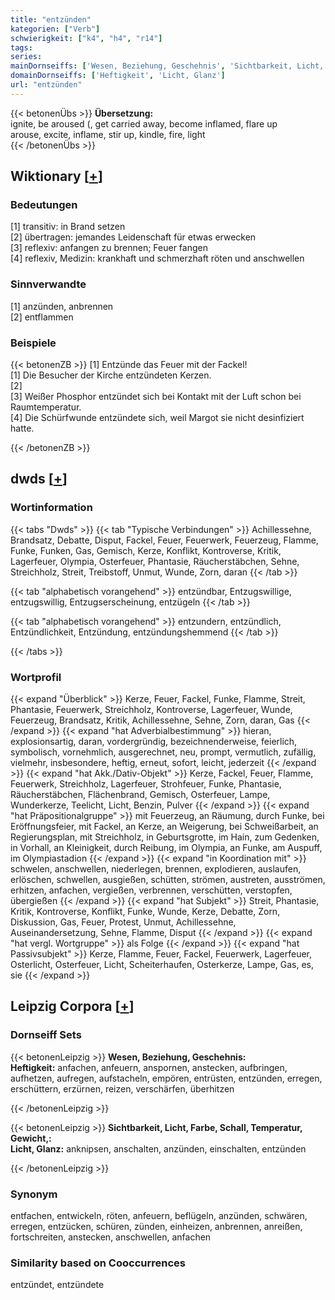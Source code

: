 ```yaml
---
title: "entzünden"
kategorien: ["Verb"]
schwierigkeit: ["k4", "h4", "r14"]
tags:
series:
mainDornseiffs: ['Wesen, Beziehung, Geschehnis', 'Sichtbarkeit, Licht, Farbe, Schall, Temperatur, Gewicht,']
domainDornseiffs: ['Heftigkeit', 'Licht, Glanz']
url: "entzünden"
---
```


{{< betonenÜbs >}}
**Übersetzung:**  
ignite, be aroused (, get carried away, become inflamed, flare  up  
arouse, excite, inflame, stir up, kindle, fire, light  
{{< /betonenÜbs >}}

## Wiktionary [[+](https://de.wiktionary.org/wiki/entzünden)]

### Bedeutungen
[1] transitiv: in Brand setzen  
[2] übertragen: jemandes Leidenschaft für etwas erwecken  
[3] reflexiv: anfangen zu brennen; Feuer fangen  
[4] reflexiv, Medizin: krankhaft und schmerzhaft röten und anschwellen  

### Sinnverwandte
[1] anzünden, anbrennen  
[2] entflammen  

### Beispiele
{{< betonenZB >}}
[1] Entzünde das Feuer mit der Fackel!  
[1] Die Besucher der Kirche entzündeten Kerzen.  
[2]  
[3] Weißer Phosphor entzündet sich bei Kontakt mit der Luft schon bei Raumtemperatur.  
[4] Die Schürfwunde entzündete sich, weil Margot sie nicht desinfiziert hatte.  

{{< /betonenZB >}}


## dwds [[+](https://www.dwds.de/wb/entzünden)]

### Wortinformation
{{< tabs "Dwds" >}}
{{< tab "Typische Verbindungen" >}}
Achillessehne, Brandsatz, Debatte, Disput, Fackel, Feuer, Feuerwerk, Feuerzeug, Flamme, Funke, Funken, Gas, Gemisch, Kerze, Konflikt, Kontroverse, Kritik, Lagerfeuer, Olympia, Osterfeuer, Phantasie, Räucherstäbchen, Sehne, Streichholz, Streit, Treibstoff, Unmut, Wunde, Zorn, daran
{{< /tab >}}

{{< tab "alphabetisch vorangehend" >}}
entzündbar, Entzugswillige, entzugswillig, Entzugserscheinung, entzügeln
{{< /tab >}}

{{< tab "alphabetisch vorangehend" >}}
entzundern, entzündlich, Entzündlichkeit, Entzündung, entzündungshemmend
{{< /tab >}}

{{< /tabs >}}

### Wortprofil
{{< expand "Überblick" >}} Kerze, Feuer, Fackel, Funke, Flamme, Streit, Phantasie, Feuerwerk, Streichholz, Kontroverse, Lagerfeuer, Wunde, Feuerzeug, Brandsatz, Kritik, Achillessehne, Sehne, Zorn, daran, Gas {{< /expand >}}
{{< expand "hat Adverbialbestimmung" >}} hieran, explosionsartig, daran, vordergründig, bezeichnenderweise, feierlich, symbolisch, vornehmlich, ausgerechnet, neu, prompt, vermutlich, zufällig, vielmehr, insbesondere, heftig, erneut, sofort, leicht, jederzeit {{< /expand >}}
{{< expand "hat Akk./Dativ-Objekt" >}} Kerze, Fackel, Feuer, Flamme, Feuerwerk, Streichholz, Lagerfeuer, Strohfeuer, Funke, Phantasie, Räucherstäbchen, Flächenbrand, Gemisch, Osterfeuer, Lampe, Wunderkerze, Teelicht, Licht, Benzin, Pulver {{< /expand >}}
{{< expand "hat Präpositionalgruppe" >}} mit Feuerzeug, an Räumung, durch Funke, bei Eröffnungsfeier, mit Fackel, an Kerze, an Weigerung, bei Schweißarbeit, an Regierungsplan, mit Streichholz, in Geburtsgrotte, im Hain, zum Gedenken, in Vorhall, an Kleinigkeit, durch Reibung, im Olympia, an Funke, am Auspuff, im Olympiastadion {{< /expand >}}
{{< expand "in Koordination mit" >}} schwelen, anschwellen, niederlegen, brennen, explodieren, auslaufen, erlöschen, schwellen, ausgießen, schütten, strömen, austreten, ausströmen, erhitzen, anfachen, vergießen, verbrennen, verschütten, verstopfen, übergießen {{< /expand >}}
{{< expand "hat Subjekt" >}} Streit, Phantasie, Kritik, Kontroverse, Konflikt, Funke, Wunde, Kerze, Debatte, Zorn, Diskussion, Gas, Feuer, Protest, Unmut, Achillessehne, Auseinandersetzung, Sehne, Flamme, Disput {{< /expand >}}
{{< expand "hat vergl. Wortgruppe" >}} als Folge {{< /expand >}}
{{< expand "hat Passivsubjekt" >}} Kerze, Flamme, Feuer, Fackel, Feuerwerk, Lagerfeuer, Osterlicht, Osterfeuer, Licht, Scheiterhaufen, Osterkerze, Lampe, Gas, es, sie {{< /expand >}}

## Leipzig Corpora [[+](https://corpora.uni-leipzig.de/en/res?word=entzünden&corpusId=deu_newscrawl-public_2018)]

### Dornseiff Sets
{{< betonenLeipzig >}}
**Wesen, Beziehung, Geschehnis:**  
**Heftigkeit:** anfachen, anfeuern, anspornen, anstecken, aufbringen, aufhetzen, aufregen, aufstacheln, empören, entrüsten, entzünden, erregen, erschüttern, erzürnen, reizen, verschärfen, überhitzen  

{{< /betonenLeipzig >}}


{{< betonenLeipzig >}}
**Sichtbarkeit, Licht, Farbe, Schall, Temperatur, Gewicht,:**  
**Licht, Glanz:** anknipsen, anschalten, anzünden, einschalten, entzünden  

{{< /betonenLeipzig >}}

### Synonym
entfachen, entwickeln, röten, anfeuern, beflügeln, anzünden, schwären, erregen, entzücken, schüren, zünden, einheizen, anbrennen, anreißen, fortschreiten, anstecken, anschwellen, anfachen


### Similarity based on Cooccurrences
entzündet, entzündete

